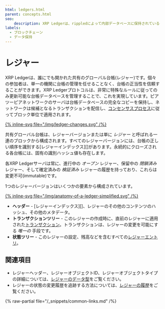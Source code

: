 ```yaml
---
html: ledgers.html
parent: concepts.html
seo:
    description: XRP Ledgerは、rippledによって内部データベースに保持されている一連の個別レジャー(レジャーバージョン)で構成されています。これらのレジャーの構造と内容について説明します。
labels:
  - ブロックチェーン
  - データ保持
---
```

# レジャー

XRP Ledgerは、誰にでも開かれた共有のグローバル台帳(レジャー)です。個々の参加者は、単一の機関に台帳の管理を任せることなく、台帳の正当性を信頼することができます。XRP Ledgerプロトコルは、非常に特殊なルールに従ってのみ更新可能な台帳データベースを管理することで、これを実現しています。ピアツーピアネットワークのサーバは台帳データベースの完全なコピーを保持し、ネットワークは候補となるトランザクションを配信し、[コンセンサスプロセス](../consensus-protocol/index.md)に従ってブロック単位で適用されます。

[{% inline-svg file="/img/ledger-changes.svg" /%}](/img/ledger-changes.svg "図: 各レジャーは、その前のレジャーバージョンにトランザクションを適用して生成されます")

共有グローバル台帳は、レジャーバージョンまたは単に _レジャー_ と呼ばれる一連のブロックから構成されます。すべてのレジャーバージョンには、台帳の正しい順序を識別する[レジャーインデックス][]があります。永続的にクローズされる各台帳には、固有の識別ハッシュ値も存在します。

各XRP Ledgerサーバは常に、進行中の _オープン_ レジャー、保留中の _閉鎖済み_ レジャー、そして確定済みの _検証済み_ レジャーの履歴を持っており、これらは変更不可(immutable)です。

1つのレジャーバージョンはいくつかの要素から構成されています。

[{% inline-svg file="/img/anatomy-of-a-ledger-simplified.svg" /%}](/img/anatomy-of-a-ledger-simplified.svg "レジャーにはトランザクション、状態ツリー、閉鎖時刻、検証情報を含むヘッダーが含まれています。")

* **ヘッダー** - [レジャーインデックス][]、レジャーのその他のコンテンツのハッシュ、その他のメタデータ。
* **トランザクションツリー** - このレジャーの作成時に、直前のレジャーに適用された[トランザクション](../../references/protocol/transactions/index.md)。トランザクションは、レジャーの変更を可能にする _唯一の_ 手段です。
* **状態ツリー** - このレジャーの設定、残高などを含むすべての[レジャーエントリ](../../references/protocol/ledger-data/ledger-entry-types/index.md)。



## 関連項目

- レジャーヘッダー、レジャーオブジェクトID、レジャーオブジェクトタイプの詳細については、[レジャーのデータ型](../../references/protocol/ledger-data/index.md)をご覧ください。
- レジャーの状態の変更履歴を追跡する方法については、[レジャーの履歴](../networks-and-servers/ledger-history.md)をご覧ください。

{% raw-partial file="/_snippets/common-links.md" /%}
